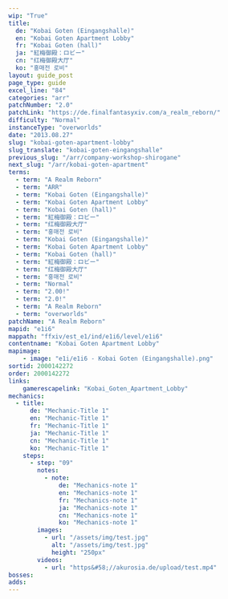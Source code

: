 ```yaml
---
wip: "True"
title:
  de: "Kobai Goten (Eingangshalle)"
  en: "Kobai Goten Apartment Lobby"
  fr: "Kobai Goten (hall)"
  ja: "紅梅御殿：ロビー"
  cn: "红梅御殿大厅"
  ko: "홍매전 로비"
layout: guide_post
page_type: guide
excel_line: "84"
categories: "arr"
patchNumber: "2.0"
patchLink: "https://de.finalfantasyxiv.com/a_realm_reborn/"
difficulty: "Normal"
instanceType: "overworlds"
date: "2013.08.27"
slug: "kobai-goten-apartment-lobby"
slug_translate: "kobai-goten-eingangshalle"
previous_slug: "/arr/company-workshop-shirogane"
next_slug: "/arr/kobai-goten-apartment"
terms:
  - term: "A Realm Reborn"
  - term: "ARR"
  - term: "Kobai Goten (Eingangshalle)"
  - term: "Kobai Goten Apartment Lobby"
  - term: "Kobai Goten (hall)"
  - term: "紅梅御殿：ロビー"
  - term: "红梅御殿大厅"
  - term: "홍매전 로비"
  - term: "Kobai Goten (Eingangshalle)"
  - term: "Kobai Goten Apartment Lobby"
  - term: "Kobai Goten (hall)"
  - term: "紅梅御殿：ロビー"
  - term: "红梅御殿大厅"
  - term: "홍매전 로비"
  - term: "Normal"
  - term: "2.00!"
  - term: "2.0!"
  - term: "A Realm Reborn"
  - term: "overworlds"
patchName: "A Realm Reborn"
mapid: "e1i6"
mappath: "ffxiv/est_e1/ind/e1i6/level/e1i6"
contentname: "Kobai Goten Apartment Lobby"
mapimage:
    - image: "e1i/e1i6 - Kobai Goten (Eingangshalle).png"
sortid: 2000142272
order: 2000142272
links:
    gamerescapelink: "Kobai_Goten_Apartment_Lobby"
mechanics:
  - title:
      de: "Mechanic-Title 1"
      en: "Mechanic-Title 1"
      fr: "Mechanic-Title 1"
      ja: "Mechanic-Title 1"
      cn: "Mechanic-Title 1"
      ko: "Mechanic-Title 1"
    steps:
      - step: "09"
        notes:
          - note:
              de: "Mechanics-note 1"
              en: "Mechanics-note 1"
              fr: "Mechanics-note 1"
              ja: "Mechanics-note 1"
              cn: "Mechanics-note 1"
              ko: "Mechanics-note 1"
        images:
          - url: "/assets/img/test.jpg"
            alt: "/assets/img/test.jpg"
            height: "250px"
        videos:
          - url: "https&#58;//akurosia.de/upload/test.mp4"
bosses:
adds:
---
```

